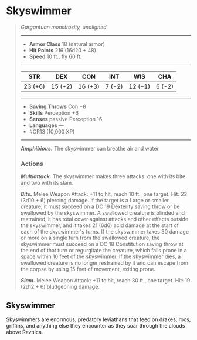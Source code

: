 # Skyswimmer
>*Gargantuan monstrosity, unaligned*
>___
>- **Armor Class** 18 (natural armor)
>- **Hit Points** 216 (16d20 + 48)
>- **Speed** 10 ft., fly 60 ft.
>___
>|STR|DEX|CON|INT|WIS|CHA|
>|:---:|:---:|:---:|:---:|:---:|:---:|
>|23 (+6)|15 (+2)|16 (+3)|7 (-2)|12 (+1)|6 (-2)|
>___
>- **Saving Throws** Con +8
>- **Skills** Perception +6
>- **Senses** passive Perception 16
>- **Languages** —
>- #CR13 (10,000 XP)
>___
>***Amphibious.*** The skyswimmer can breathe air and water.  
>
>### Actions
>***Multiattack.*** The skyswimmer makes three attacks: one with its bite and two with its slam.  
>
>***Bite.*** Melee Weapon Attack: +11 to hit, reach 10 ft., one target. Hit: 22 (3d10 + 6) piercing damage. If the target is a Large or smaller creature, it must succeed on a DC 19 Dexterity saving throw or be swallowed by the skyswimmer. A swallowed creature is blinded and restrained, it has total cover against attacks and other effects outside the skyswimmer, and it takes 21 (6d6) acid damage at the start of each of the skyswimmer's turns. If the skyswimmer takes 30 damage or more on a single turn from the swallowed creature, the skyswimmer must succeed on a DC 18 Constitution saving throw at the end of that turn or regurgitate the creature, which falls prone in a space within 10 feet of the skyswimmer. If the skyswimmer dies, a swallowed creature is no longer restrained by it and can escape from the corpse by using 15 feet of movement, exiting prone.  
>
>***Slam.*** Melee Weapon Attack: +11 to hit, reach 30 ft., one target. Hit: 19 (2d12 + 6) bludgeoning damage.

## Skyswimmer

Skyswimmers are enormous, predatory leviathans that feed on drakes, rocs, griffins, and anything else they encounter as they soar through the clouds above Ravnica.